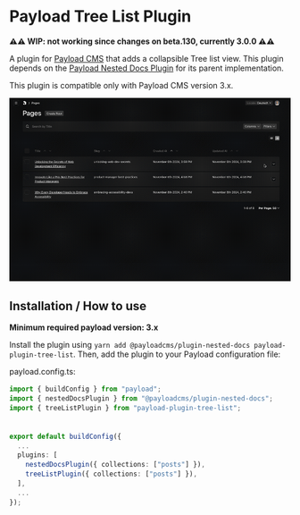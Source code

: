 # Payload Tree List Plugin

**⚠️⚠️ WIP: not working since changes on beta.130, currently 3.0.0 ⚠️⚠️**

A plugin for [Payload CMS](https://github.com/payloadcms/payload) that adds a collapsible Tree list view. This plugin depends on the [Payload Nested Docs Plugin](https://github.com/payloadcms/payload/tree/beta/packages/plugin-nested-docs) for its parent implementation.

This plugin is compatible only with Payload CMS version 3.x.

![Payload Tree List Plugin Example with some items open and other closed](./images/payload-plugin-tree-list.gif)

## Installation / How to use

**Minimum required payload version: 3.x**

Install the plugin using `yarn add @payloadcms/plugin-nested-docs payload-plugin-tree-list`. Then, add the plugin to your Payload configuration file:

payload.config.ts:

```ts
import { buildConfig } from "payload";
import { nestedDocsPlugin } from "@payloadcms/plugin-nested-docs";
import { treeListPlugin } from "payload-plugin-tree-list";


export default buildConfig({
  ...
  plugins: [
    nestedDocsPlugin({ collections: ["posts"] }),
    treeListPlugin({ collections: ["posts"] }),
  ],
  ...
});

```

